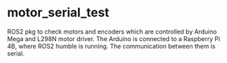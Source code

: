 # motor_serial_test

ROS2 pkg to check motors and encoders which are controlled by Arduino Mega and L298N motor driver. The Arduino is connected to a Raspberry Pi 4B, where ROS2 humble is running. The communication between them is serial. 
